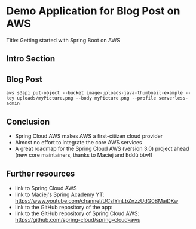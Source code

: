 # Demo Application for Blog Post on AWS

Title: Getting started with Spring Boot on AWS

## Intro Section


## Blog Post

```
aws s3api put-object --bucket image-uploads-java-thumbnail-example --key uploads/myPicture.png --body myPicture.png --profile serverless-admin
```

## Conclusion

- Spring Cloud AWS makes AWS a first-citizen cloud provider
- Almost no effort to integrate the core AWS services
- A great roadmap for the Spring Cloud AWS (version 3.0) project ahead (new core maintainers, thanks to Maciej and Eddú btw!)

## Further resources

- link to Spring Cloud AWS
- link to Maciej's Spring Academy YT: https://www.youtube.com/channel/UCslYinLbZnzzUdG0BMaiDKw
- link to the GitHub repository of the app:
- link to the GitHub repository of Spring Cloud AWS: https://github.com/spring-cloud/spring-cloud-aws